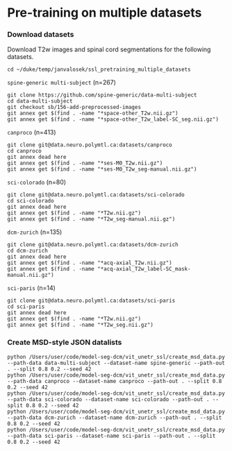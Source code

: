 # Pre-training on multiple datasets

### Download datasets

Download T2w images and spinal cord segmentations for the following datasets.

```commandline
cd ~/duke/temp/janvalosek/ssl_pretraining_multiple_datasets
```

`spine-generic multi-subject` (n=267)

```commandline
git clone https://github.com/spine-generic/data-multi-subject
cd data-multi-subject
git checkout sb/156-add-preprocessed-images
git annex get $(find . -name "*space-other_T2w.nii.gz")
git annex get $(find . -name "*space-other_T2w_label-SC_seg.nii.gz")
```


`canproco` (n=413)

```commandline
git clone git@data.neuro.polymtl.ca:datasets/canproco
cd canproco
git annex dead here
git annex get $(find . -name "*ses-M0_T2w.nii.gz")
git annex get $(find . -name "*ses-M0_T2w_seg-manual.nii.gz")
```

`sci-colorado` (n=80)

```commandline
git clone git@data.neuro.polymtl.ca:datasets/sci-colorado
cd sci-colorado
git annex dead here
git annex get $(find . -name "*T2w.nii.gz")
git annex get $(find . -name "*T2w_seg-manual.nii.gz")
```

`dcm-zurich` (n=135)

```commandline
git clone git@data.neuro.polymtl.ca:datasets/dcm-zurich
cd dcm-zurich
git annex dead here
git annex get $(find . -name "*acq-axial_T2w.nii.gz")
git annex get $(find . -name "*acq-axial_T2w_label-SC_mask-manual.nii.gz")
```

`sci-paris` (n=14)

```commandline
git clone git@data.neuro.polymtl.ca:datasets/sci-paris
cd sci-paris
git annex dead here
git annex get $(find . -name "*T2w.nii.gz")
git annex get $(find . -name "*T2w_seg.nii.gz")
```

### Create MSD-style JSON datalists

```commandline
python /Users/user/code/model-seg-dcm/vit_unetr_ssl/create_msd_data.py --path-data data-multi-subject --dataset-name spine-generic --path-out . --split 0.8 0.2 --seed 42
python /Users/user/code/model-seg-dcm/vit_unetr_ssl/create_msd_data.py --path-data canproco --dataset-name canproco --path-out . --split 0.8 0.2 --seed 42
python /Users/user/code/model-seg-dcm/vit_unetr_ssl/create_msd_data.py --path-data sci-colorado --dataset-name sci-colorado --path-out . --split 0.8 0.2 --seed 42
python /Users/user/code/model-seg-dcm/vit_unetr_ssl/create_msd_data.py --path-data dcm-zurich --dataset-name dcm-zurich --path-out . --split 0.8 0.2 --seed 42
python /Users/user/code/model-seg-dcm/vit_unetr_ssl/create_msd_data.py --path-data sci-paris --dataset-name sci-paris --path-out . --split 0.8 0.2 --seed 42
```